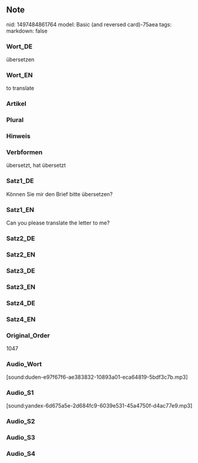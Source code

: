 ## Note
nid: 1497484861764
model: Basic (and reversed card)-75aea
tags: 
markdown: false

### Wort_DE
übersetzen

### Wort_EN
to translate

### Artikel


### Plural


### Hinweis


### Verbformen
übersetzt, hat übersetzt

### Satz1_DE
Können Sie mir den Brief bitte übersetzen?

### Satz1_EN
Can you please translate the letter to me?

### Satz2_DE


### Satz2_EN


### Satz3_DE


### Satz3_EN


### Satz4_DE


### Satz4_EN


### Original_Order
1047

### Audio_Wort
[sound:duden-e97f67f6-ae383832-10893a01-eca64819-5bdf3c7b.mp3]

### Audio_S1
[sound:yandex-6d675a5e-2d684fc9-6039e531-45a4750f-d4ac77e9.mp3]

### Audio_S2


### Audio_S3


### Audio_S4

